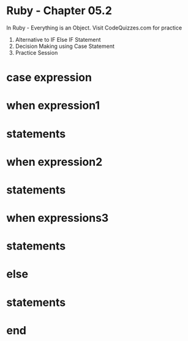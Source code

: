 # Ruby - Chapter 05.2

In Ruby - Everything is an Object.
Visit CodeQuizzes.com for practice

1. Alternative to IF Else IF Statement
2. Decision Making using Case Statement
3. Practice Session

# case expression
#   when expression1
#       statements
#   when expression2
#       statements
#   when expressions3
#       statements
#   else
#       statements
# end
